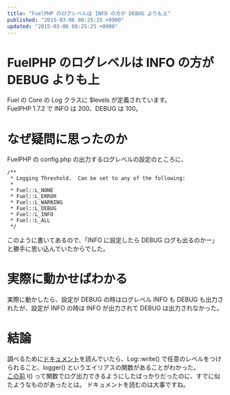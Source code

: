 ```yaml
---
title: "FuelPHP のログレベルは INFO の方が DEBUG よりも上"
published: "2015-03-06 00:25:25 +0900"
updated: "2015-03-06 00:25:25 +0900"
---
```


# FuelPHP のログレベルは INFO の方が DEBUG よりも上

Fuel の Core の Log クラスに $levels が定義されています。  
FuelPHP 1.7.2 で INFO は 200、DEBUG は 100。

# なぜ疑問に思ったのか

FuelPHP の config.php の出力するログレベルの設定のところに、

```
/**
 * Logging Threshold.  Can be set to any of the following:
 *
 * Fuel::L_NONE
 * Fuel::L_ERROR
 * Fuel::L_WARNING
 * Fuel::L_DEBUG
 * Fuel::L_INFO
 * Fuel::L_ALL
 */
```

このように書いてあるので、「INFO に設定したら DEBUG ログも出るのかー」と勝手に思い込んでいたからでした。

# 実際に動かせばわかる

実際に動かしたら、設定が DEBUG の時はログレベル INFO も DEBUG も出力されたが、設定が INFO の時は INFO が出力されて DEBUG は出力されなかった。

# 結論

調べるために[ドキュメント](http://fuelphp.com/docs/classes/log.html)を読んでいたら、Log::write() で任意のレベルをつけられること、logger() というエイリアスの関数があることがわかった。  
[この前](/2015/3/1/fuelphp-debug/) l() って関数でログ出力できるようにしたばっかりだったのに、すでに似たようなものがあったとは。
ドキュメントを読むのは大事ですね。
